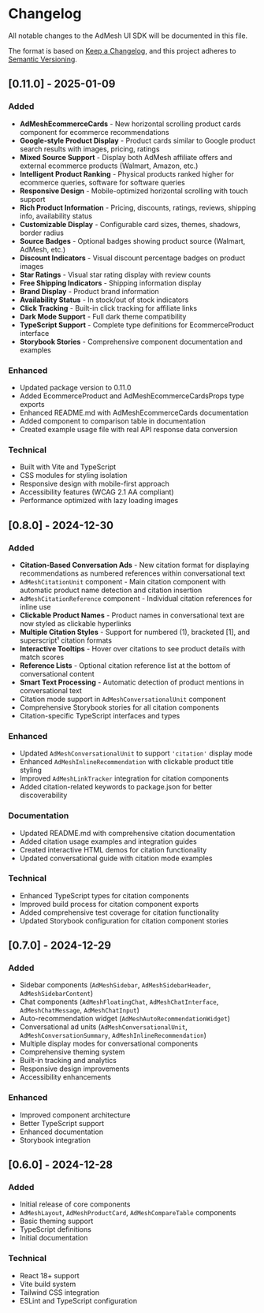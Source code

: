# Changelog

All notable changes to the AdMesh UI SDK will be documented in this file.

The format is based on [Keep a Changelog](https://keepachangelog.com/en/1.0.0/),
and this project adheres to [Semantic Versioning](https://semver.org/spec/v2.0.0.html).

## [0.11.0] - 2025-01-09

### Added
- **AdMeshEcommerceCards** - New horizontal scrolling product cards component for ecommerce recommendations
- **Google-style Product Display** - Product cards similar to Google product search results with images, pricing, ratings
- **Mixed Source Support** - Display both AdMesh affiliate offers and external ecommerce products (Walmart, Amazon, etc.)
- **Intelligent Product Ranking** - Physical products ranked higher for ecommerce queries, software for software queries
- **Responsive Design** - Mobile-optimized horizontal scrolling with touch support
- **Rich Product Information** - Pricing, discounts, ratings, reviews, shipping info, availability status
- **Customizable Display** - Configurable card sizes, themes, shadows, border radius
- **Source Badges** - Optional badges showing product source (Walmart, AdMesh, etc.)
- **Discount Indicators** - Visual discount percentage badges on product images
- **Star Ratings** - Visual star rating display with review counts
- **Free Shipping Indicators** - Shipping information display
- **Brand Display** - Product brand information
- **Availability Status** - In stock/out of stock indicators
- **Click Tracking** - Built-in click tracking for affiliate links
- **Dark Mode Support** - Full dark theme compatibility
- **TypeScript Support** - Complete type definitions for EcommerceProduct interface
- **Storybook Stories** - Comprehensive component documentation and examples

### Enhanced
- Updated package version to 0.11.0
- Added EcommerceProduct and AdMeshEcommerceCardsProps type exports
- Enhanced README.md with AdMeshEcommerceCards documentation
- Added component to comparison table in documentation
- Created example usage file with real API response data conversion

### Technical
- Built with Vite and TypeScript
- CSS modules for styling isolation
- Responsive design with mobile-first approach
- Accessibility features (WCAG 2.1 AA compliant)
- Performance optimized with lazy loading images

## [0.8.0] - 2024-12-30

### Added
- **Citation-Based Conversation Ads** - New citation format for displaying recommendations as numbered references within conversational text
- `AdMeshCitationUnit` component - Main citation component with automatic product name detection and citation insertion
- `AdMeshCitationReference` component - Individual citation references for inline use
- **Clickable Product Names** - Product names in conversational text are now styled as clickable hyperlinks
- **Multiple Citation Styles** - Support for numbered (1), bracketed [1], and superscript¹ citation formats
- **Interactive Tooltips** - Hover over citations to see product details with match scores
- **Reference Lists** - Optional citation reference list at the bottom of conversational content
- **Smart Text Processing** - Automatic detection of product mentions in conversational text
- Citation mode support in `AdMeshConversationalUnit` component
- Comprehensive Storybook stories for all citation components
- Citation-specific TypeScript interfaces and types

### Enhanced
- Updated `AdMeshConversationalUnit` to support `'citation'` display mode
- Enhanced `AdMeshInlineRecommendation` with clickable product title styling
- Improved `AdMeshLinkTracker` integration for citation components
- Added citation-related keywords to package.json for better discoverability

### Documentation
- Updated README.md with comprehensive citation documentation
- Added citation usage examples and integration guides
- Created interactive HTML demos for citation functionality
- Updated conversational guide with citation mode examples

### Technical
- Enhanced TypeScript types for citation components
- Improved build process for citation component exports
- Added comprehensive test coverage for citation functionality
- Updated Storybook configuration for citation component stories

## [0.7.0] - 2024-12-29

### Added
- Sidebar components (`AdMeshSidebar`, `AdMeshSidebarHeader`, `AdMeshSidebarContent`)
- Chat components (`AdMeshFloatingChat`, `AdMeshChatInterface`, `AdMeshChatMessage`, `AdMeshChatInput`)
- Auto-recommendation widget (`AdMeshAutoRecommendationWidget`)
- Conversational ad units (`AdMeshConversationalUnit`, `AdMeshConversationSummary`, `AdMeshInlineRecommendation`)
- Multiple display modes for conversational components
- Comprehensive theming system
- Built-in tracking and analytics
- Responsive design improvements
- Accessibility enhancements

### Enhanced
- Improved component architecture
- Better TypeScript support
- Enhanced documentation
- Storybook integration

## [0.6.0] - 2024-12-28

### Added
- Initial release of core components
- `AdMeshLayout`, `AdMeshProductCard`, `AdMeshCompareTable` components
- Basic theming support
- TypeScript definitions
- Initial documentation

### Technical
- React 18+ support
- Vite build system
- Tailwind CSS integration
- ESLint and TypeScript configuration
